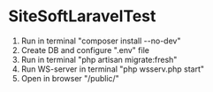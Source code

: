 # SiteSoftLaravelTest
1. Run in terminal "composer install --no-dev"
1. Create DB and configure ".env" file
2. Run in terminal "php artisan migrate:fresh"
3. Run WS-server in terminal "php wsserv.php start"
4. Open in browser "/public/"